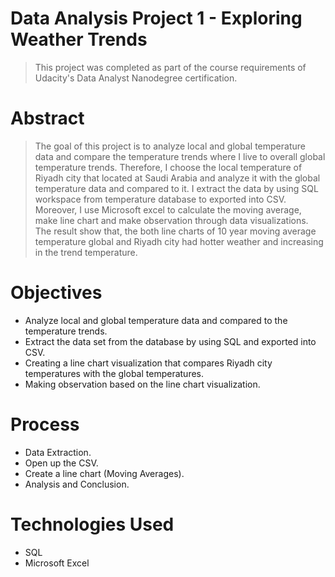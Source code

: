 # Data Analysis Project 1 - Exploring Weather Trends

>This project was completed as part of the course requirements of Udacity's Data Analyst Nanodegree certification.

# Abstract
   >The goal of this project is to analyze local and global temperature data and compare the temperature trends where I live to overall global temperature trends. Therefore, I choose the local temperature of Riyadh city that located at Saudi Arabia and analyze it with the global temperature data and compared to it. I extract the data by using SQL workspace from temperature database to exported into CSV. Moreover, I use Microsoft excel to calculate the moving average, make line chart and make observation through data visualizations. The result show that, the both line charts of 10 year moving average temperature global and Riyadh city had hotter weather and increasing in the trend temperature.

# Objectives
- Analyze local and global temperature data and compared to the temperature trends.
- Extract the data set from the database by using SQL and exported into CSV.
- Creating a line chart visualization that compares Riyadh city temperatures with the global temperatures.
- Making observation based on the line chart visualization.

# Process
- Data Extraction.
- Open up the CSV.
- Create a line chart (Moving Averages).
- Analysis and Conclusion.

# Technologies Used
- SQL
- Microsoft Excel
